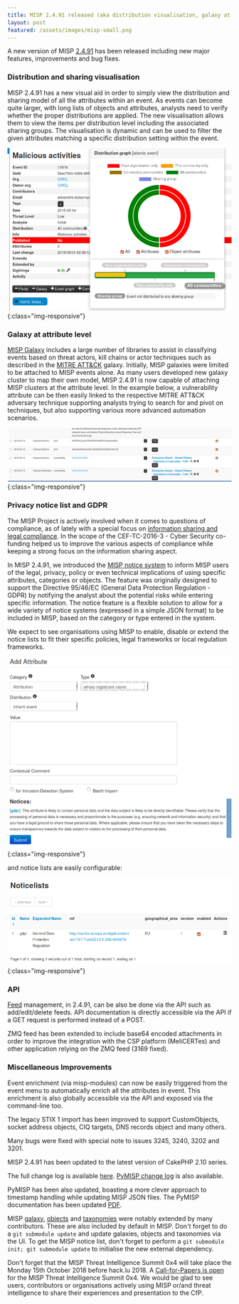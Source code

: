 ```yaml
---
title: MISP 2.4.91 released (aka distribution visualisation, galaxy at attribute level and privacy notice list)
layout: post
featured: /assets/images/misp-small.png
---
```


A new version of MISP [2.4.91](https://github.com/MISP/MISP/tree/v2.4.91) has been released including new major features, improvements and bug fixes.

### Distribution and sharing visualisation

MISP 2.4.91 has a new visual aid in order to simply view the distribution and sharing model of all the attributes within an event. As events can
become quite larger, with long lists of objects and attributes, analysts need to verify whether the proper distributions are applied. The new visualisation
allows them to view the items per distribution level including the associated sharing groups. The visualisation is dynamic and can be used to
filter the given attributes matching a specific distribution setting within the event.

![Visualisation of a MISP event and how the sharing of attributes will take place](/assets/images/misp/blog/sharing.png){:class="img-responsive"}

### Galaxy at attribute level

[MISP Galaxy](/galaxy.html) includes a large number of libraries to assist in classifying events based on threat actors, kill chains or actor techniques such as described in the [MITRE ATT&CK](https://attack.mitre.org/wiki/Main_Page) galaxy. Initially, MISP galaxies were limited to be attached to MISP events alone. As many users developed new galaxy cluster to map their own model, MISP 2.4.91 is now capable of attaching MISP clusters at the attribute level. In the example below, a vulnerability attribute can be then easily linked to the respective MITRE ATT&CK adversary technique supporting analysts trying to search for and pivot on techniques, but also supporting various more advanced automation scenarios.


![An example of a MISP galaxy such as MITRE ATT&CK attached to a specific attribute in MISP](/assets/images/misp/blog/exploitation.png){:class="img-responsive"}

### Privacy notice list and GDPR

The MISP Project is actively involved when it comes to questions of compliance, as of lately with a special focus on [information sharing and legal compliance](/compliance). In the scope of the CEF-TC-2016-3 - Cyber Security co-funding helped us to improve the various aspects of compliance while keeping a strong focus on the information sharing aspect.

In MISP 2.4.91, we introduced the [MISP notice system](https://github.com/MISP/misp-noticelist) to inform MISP users of the legal, privacy, policy or even technical implications of using specific attributes, categories or objects. The feature was originally designed to support the Directive 95/46/EC (General Data Protection Regulation - GDPR) by notifying the analyst about the potential risks while entering specific information. The notice feature is a flexible solution to allow for a wide variety of notice systems (expressed in a simple JSON format) to be included in MISP, based on the category or type entered in the system.

We expect to see organisations using MISP to enable, disable or extend the notice lists to fit their specific policies, legal frameworks or local regulation frameworks.

![GDPR notice about a specific category](/assets/images/misp/blog/not1.png){:class="img-responsive"} 

and notice lists are easily configurable:

![Notice lists are configurable](/assets/images/misp/blog/not2.png){:class="img-responsive"} 

### API

[Feed](/feeds) management, in 2.4.91, can be also be done via the API such as add/edit/delete feeds. API documentation is directly accessible via the API if a GET request is performed instead of a POST.

ZMQ feed has been extended to include base64 encoded attachments in order to improve the integration with the CSP platform (MeliCERTes) and other application relying on the ZMQ feed (3169 fixed).

### Miscellaneous Improvements

Event enrichment (via misp-modules) can now be easily triggered from the event menu to automatically enrich all the attributes in event. This enrichment is also globally accessible via the API and exposed via the command-line too.

The legacy STIX 1 import has been improved to support CustomObjects, socket address objects, CIQ targets, DNS records object and many others.

Many bugs were fixed with special note to issues 3245, 3240, 3202 and 3201.

MISP 2.4.91 has been updated to the latest version of CakePHP 2.10 series.

The full change log is available [here](https://www.misp.software/Changelog.txt). [PyMISP change log](https://www.misp.software/PyMISP-Changelog.txt) is also available.

PyMISP has been also updated, boasting a more clever approach to timestamp handling while updating MISP JSON files. The PyMISP documentation has been updated [PDF](https://media.readthedocs.org/pdf/pymisp/latest/pymisp.pdf).

MISP [galaxy](/galaxy.pdf), [objects](/objects.pdf) and [taxonomies](/taxonomies.pdf) were notably extended by many contributors. These are also included by default in MISP. Don't forget to do a `git submodule update` and update galaxies, objects and taxonomies via the UI. To get the MISP notice list, don't forget to perform a `git submodule init; git submodule update` to initialise the new external dependency.

Don't forget that the MISP Threat Intelligence Summit 0x4 will take place the Monday 15th October 2018 before hack.lu 2018. A [Call-for-Papers is open](https://cfp.hack.lu/misp0x4/) for the MISP Threat Intelligence Summit 0x4. We would be glad to see users, contributors or organisations actively using MISP or/and threat intelligence to share their experiences and presentation to the CfP.
